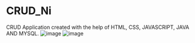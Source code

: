 # CRUD_Ni
CRUD Application created with the help of HTML, CSS, JAVASCRIPT, JAVA AND MYSQL.
![image](https://github.com/Shubham-407/CRUD_Ni/assets/108684617/e5cb3c49-f62f-47b4-a998-08151c103ed3)
![image](https://github.com/Shubham-407/CRUD_Ni/assets/108684617/8b3d47f5-69ef-4915-a0a9-97aab58d1819)

